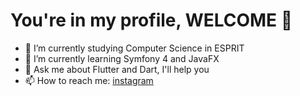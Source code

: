 # You're in my profile, WELCOME 👋

- 🔭 I’m currently studying Computer Science in ESPRIT
- 🌱 I’m currently learning Symfony 4 and JavaFX
- 💬 Ask me about Flutter and Dart, I'll help you
- 📫 How to reach me: [instagram](https://www.instagram.com/louaylabidi)
